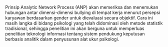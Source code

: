 Prinsip Analytic Network Process (ANP) akan memeriksa dan menemukan hubungan antar dimensi-dimensi bullying di tempat kerja menurut persepsi karyawan berdasarkan gender untuk dievaluasi secara objektif. Cara ini masih langka di bidang psikologi yang telah didominasi oleh metode statistik tradisional, sehingga penelitian ini akan berguna untuk memperluas penelitian teknologi informasi tentang sistem pendukung keputusan berbasis analitik dalam penyusunan alat ukur psikologi. 

